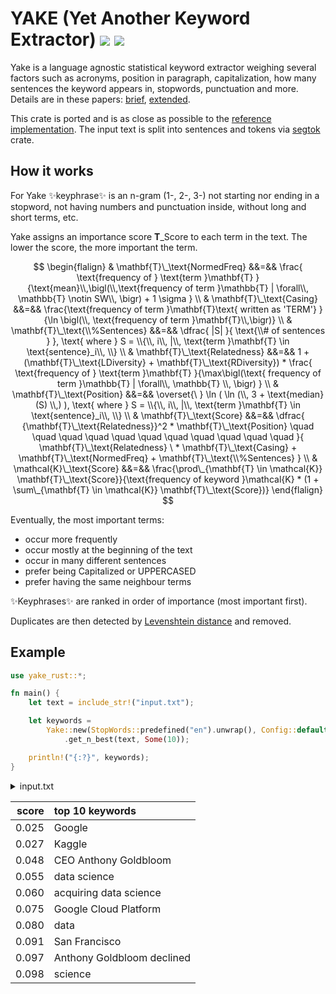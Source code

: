 # YAKE (Yet Another Keyword Extractor) [![](https://img.shields.io/crates/v/yake-rust.svg)](https://crates.io/crates/yake-rust) [![](https://docs.rs/yake-rust/badge.svg)](https://docs.rs/yake-rust/)

Yake is a language agnostic statistical keyword extractor weighing several factors such as acronyms, position in
paragraph, capitalization, how many sentences the keyword appears in, stopwords, punctuation and more. Details are in
these papers: [brief](https://repositorio.inesctec.pt/server/api/core/bitstreams/ef121a01-a0a6-4be8-945d-3324a58fc944/content),
[extended](https://doi.org/10.1016/j.ins.2019.09.013).

This crate is ported and is as close as possible to the [reference implementation](https://github.com/LIAAD/yake/).
The input text is split into sentences and tokens via [segtok](https://github.com/xamgore/segtok) crate.

## How it works

For Yake ✨keyphrase✨ is an n-gram (1-, 2-, 3-) not starting nor ending in a stopword, not having numbers and punctuation inside, without long and short terms, etc.

Yake assigns an importance score $\mathbf{T}\_\text{Score}$ to each term in the text. The lower the score, the more important the term.

$$
\begin{flalign}
& \mathbf{T}\_\text{NormedFreq} &&=&& \frac{ \text{frequency of } \text{term }\mathbf{T} }{\text{mean}\\,\bigl(\\,\text{frequency of term }\mathbb{T} | \forall\\, \mathbb{T} \notin SW\\, \bigr) + 1 \sigma }  \\
& \mathbf{T}\_\text{Casing} &&=&& \frac{\text{frequency of term }\mathbf{T}\text{ written as 'TERM'} }{\ln \bigl(\\, \text{frequency of term }\mathbf{T}\\,\bigr)}  \\
& \mathbf{T}\_\text{\\%Sentences} &&=&& \dfrac{ |S| }{ \text{\\# of sentences } }, \text{ where } S = \\{\\, i\\, |\\, \text{term }\mathbf{T} \in \text{sentence}_i\\, \\} \\
& \mathbf{T}\_\text{Relatedness} &&=&& 1 + (\mathbf{T}\_\text{LDiversity} + \mathbf{T}\_\text{RDiversity}) * \frac{ \text{frequency of } \text{term }\mathbf{T} }{\max\bigl(\text{ frequency of term }\mathbb{T} | \forall\\, \mathbb{T} \\, \bigr) } \\
& \mathbf{T}\_\text{Position} &&=&& \overset{\ } \ln ( \ln (\\, 3 + \text{median}(S) \\,) ), \text{ where } S = \\{\\, i\\, |\\, \text{term }\mathbf{T} \in \text{sentence}_i\\, \\} \\
& \mathbf{T}\_\text{Score} &&=&& \dfrac{ {\mathbf{T}\_\text{Relatedness}}^2 * \mathbf{T}\_\text{Position} \quad \quad \quad \quad \quad \quad \quad \quad \quad \quad \quad }{ \mathbf{T}\_\text{Relatedness} \ * \mathbf{T}\_\text{Casing} + \mathbf{T}\_\text{NormedFreq} + \mathbf{T}\_\text{\\%Sentences} } \\
& \mathcal{K}\_\text{Score} &&=&& \frac{\prod\_{\mathbf{T} \in \mathcal{K}} \mathbf{T}\_\text{Score}}{\text{frequency of keyword }\mathcal{K} * (1 + \sum\_{\mathbf{T} \in \mathcal{K}} \mathbf{T}\_\text{Score})}
\end{flalign}
$$

Eventually, the most important terms:
- occur more frequently
- occur mostly at the beginning of the text
- occur in many different sentences
- prefer being Capitalized or UPPERCASED
- prefer having the same neighbour terms

✨Keyphrases✨ are ranked in order of importance (most important first).

Duplicates are then detected by [Levenshtein distance](https://en.wikipedia.org/wiki/Levenshtein_distance) and removed.

## Example

```rust
use yake_rust::*;

fn main() {
    let text = include_str!("input.txt");

    let keywords =
        Yake::new(StopWords::predefined("en").unwrap(), Config::default())
            .get_n_best(text, Some(10));

    println!("{:?}", keywords);
}
```

<details><summary>input.txt</summary>

> **Google** is **acquiring** **data science** community **Kaggle**. Sources tell us that **Google** is acquiring **Kaggle**,
> a platform that hosts **data science** and machine learning competitions. Details about the transaction remain somewhat
> vague, but given that **Google** is hosting its Cloud Next conference in **San Francisco** this week, the official announcement could come as early as tomorrow.
> Reached by phone, **Kaggle** co-founder **CEO Anthony Goldbloom** **declined** to deny that the acquisition is happening.
> **Google** itself declined 'to comment on rumors'. **Kaggle**, which has about half a million **data** scientists on its platform,
> was founded by Goldbloom and Ben Hamner in 2010.
> The service got an early start and even though it has a few competitors like DrivenData, TopCoder and HackerRank,
> it has managed to stay well ahead of them by focusing on its specific niche.
> The service is basically the de facto home for running **data science** and machine learning competitions.
> With **Kaggle**, **Google** is buying one of the largest and most active communities for **data** scientists - and with that,
> it will get increased mindshare in this community, too (though it already has plenty of that thanks to Tensorflow
> and other projects). **Kaggle** has a bit of a history with **Google**, too, but that's pretty recent. Earlier this month,
> **Google** and **Kaggle** teamed up to host a $100,000 machine learning competition around classifying YouTube videos.
> That competition had some deep integrations with the **Google** **Cloud Platform**, too. Our understanding is that **Google**
> will keep the service running - likely under its current name. While the acquisition is probably more about
> **Kaggle**'s community than technology, **Kaggle** did build some interesting tools for hosting its competition
> and 'kernels', too. On **Kaggle**, kernels are basically the source code for analyzing **data** sets and developers can
> share this code on the platform (the company previously called them 'scripts').
> Like similar competition-centric sites, **Kaggle** also runs a job board, too. It's unclear what **Google** will do with
> that part of the service. According to Crunchbase, **Kaggle** raised \$12.5 million (though PitchBook says it's \$12.75)
> since its launch in 2010. Investors in **Kaggle** include Index Ventures, SV Angel, Max Levchin, Naval Ravikant,
> **Google** chief economist Hal Varian, Khosla Ventures and Yuri Milner
</details>

| score | top 10 keywords            |
|------:|:---------------------------|
| 0.025 | Google                     |
| 0.027 | Kaggle                     |
| 0.048 | CEO Anthony Goldbloom      |
| 0.055 | data science               |
| 0.060 | acquiring data science     |
| 0.075 | Google Cloud Platform      |
| 0.080 | data                       |
| 0.091 | San Francisco              |
| 0.097 | Anthony Goldbloom declined |
| 0.098 | science                    |
